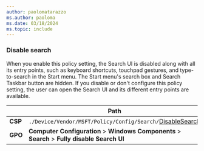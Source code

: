 ```yaml
---
author: paolomatarazzo
ms.author: paoloma
ms.date: 03/18/2024
ms.topic: include
---
```


### Disable search

When you enable this policy setting, the Search UI is disabled along with all its entry points, such as keyboard shortcuts, touchpad gestures, and type-to-search in the Start menu. The Start menu's search box and Search Taskbar button are hidden. If you disable or don't configure this policy setting, the user can open the Search UI and its different entry points are available.


|  | Path |
|--|--|
| **CSP** | `./Device/Vendor/MSFT/Policy/Config/Search/`[DisableSearch](/windows/client-management/mdm/policy-csp-search#disablesearch)|
| **GPO** | **Computer Configuration** > **Windows Components** > **Search** > **Fully disable Search UI** |
